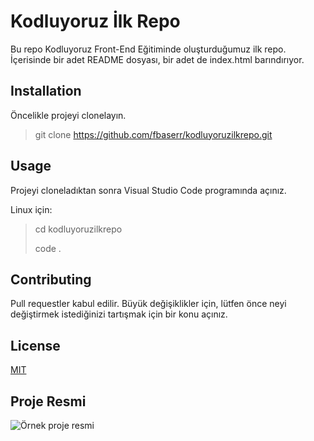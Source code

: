 
# Kodluyoruz İlk Repo

Bu repo Kodluyoruz Front-End Eğitiminde oluşturduğumuz ilk repo. İçerisinde bir adet README dosyası, bir adet de index.html barındırıyor.

## Installation

Öncelikle projeyi clonelayın.

> git clone https://github.com/fbaserr/kodluyoruzilkrepo.git

## Usage

Projeyi cloneladıktan sonra Visual Studio Code programında açınız.

Linux için:

> cd kodluyoruzilkrepo
>
> code .
## Contributing
Pull requestler kabul edilir. Büyük değişiklikler için, lütfen önce neyi değiştirmek istediğinizi tartışmak için bir konu açınız.
## License
[MIT](https://choosealicense.com/licenses/mit/)
## Proje Resmi
![Örnek proje resmi](https://i.hizliresim.com/ko1f9og.PNG)
